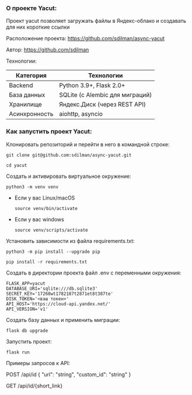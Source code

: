 ### О проекте Yacut:

Проект yacut позволяет загружать файлы в Яндекс-облако и создавать для них короткие ссылки

Расположение проекта: https://github.com/sdilman/async-yacut

Автор: https://github.com/sdilman

Технологии:

| Категория       | Технологии                          |
|-----------------|-------------------------------------|
| Backend         | Python 3.9+, Flask 2.0+             |
| База данных     | SQLite (с Alembic для миграций)     |
| Хранилище       | Яндекс.Диск (через REST API)        |
| Асинхронность   | aiohttp, asyncio                    |


### Как запустить проект Yacut:

Клонировать репозиторий и перейти в него в командной строке:

```
git clone git@github.com:sdilman/async-yacut.git
```

```
cd yacut
```

Cоздать и активировать виртуальное окружение:

```
python3 -m venv venv
```

* Если у вас Linux/macOS

    ```
    source venv/bin/activate
    ```

* Если у вас windows

    ```
    source venv/scripts/activate
    ```

Установить зависимости из файла requirements.txt:

```
python3 -m pip install --upgrade pip
```

```
pip install -r requirements.txt
```

Создать в директории проекта файл .env с переменными окружения:

```
FLASK_APP=yacut
DATABASE_URI='sqlite:///db.sqlite3'
SECRET_KEY='17268wt1782187t2871et8t387te'
DISK_TOKEN='<ваш токен>'
API_HOST='https://cloud-api.yandex.net/'
API_VERSION='v1'
```

Создать базу данных и применить миграции:

```
flask db upgrade
```

Запустить проект:

```
flask run
```

Примеры запросов к API:

POST /api/id
{
  "url": "string",
  "custom_id": "string"
}

GET /api/id/{short_link}
